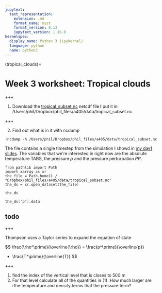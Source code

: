 ```yaml
---
jupytext:
  text_representation:
    extension: .md
    format_name: myst
    format_version: 0.13
    jupytext_version: 1.16.0
kernelspec:
  display_name: Python 3 (ipykernel)
  language: python
  name: python3
---
```


(tropical_clouds)=
# Week 3 worksheet: Tropical clouds

+++

1. Download the [tropical_subset.nc](https://www.dropbox.com/scl/fi/dfj80s9q920ljni5aakfc/tropical_subset.nc?rlkey=2fc2wr2yb70e4i6l9c7gwcyj3&dl=0) netcdf file
   I put it in /Users/phil/Dropbox/phil_files/a405/data/tropical_subset.nc

+++

2. Find out what is in it with ncdump

```{code-cell} ipython3
!ncdump -h /Users/phil/Dropbox/phil_files/a405/data/tropical_subset.nc
```

The file contains a single timestep from the simulation I showd in [my day1 slides](https://phaustin.github.io/talks/cloud_talk.html).  The variables that we're interested in
right now are the absolute temperature TABS, the pressure $p$ and the pressure perturbation $PP$.

```{code-cell} ipython3
from pathlib import Path
import xarray as xr
the_file = Path.home() / "Dropbox/phil_files/a405/data/tropical_subset.nc"
the_ds = xr.open_dataset(the_file)
```

```{code-cell} ipython3
the_ds
```

```{code-cell} ipython3
the_ds['p'].data
```

## todo

+++

Thompson uses a Taylor series to expand the equation of state

$$
  \frac{\rho^\prime}{\overline{\rho}}  = \frac{p^\prime}{\overline{p}}
  - \frac{T^\prime}{\overline{T}}
$$

+++

1.  find the index of the vertical level that is closes to 500 m
2.   For that level calculate all of the quantities in (1).  How much larger are rthe temperature and density terms that the pressure term?

```{code-cell} ipython3

```
